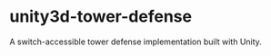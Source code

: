 unity3d-tower-defense
=====================

A switch-accessible tower defense implementation built with Unity.